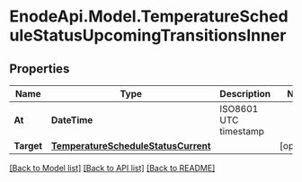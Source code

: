# EnodeApi.Model.TemperatureScheduleStatusUpcomingTransitionsInner

## Properties

Name | Type | Description | Notes
------------ | ------------- | ------------- | -------------
**At** | **DateTime** | ISO8601 UTC timestamp | 
**Target** | [**TemperatureScheduleStatusCurrent**](TemperatureScheduleStatusCurrent.md) |  | [optional] 

[[Back to Model list]](../README.md#documentation-for-models) [[Back to API list]](../README.md#documentation-for-api-endpoints) [[Back to README]](../README.md)

